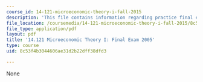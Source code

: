 ```yaml
---
course_id: 14-121-microeconomic-theory-i-fall-2015
description: 'This file contains information regarding practice final exam. '
file_location: /coursemedia/14-121-microeconomic-theory-i-fall-2015/8c53f4b3044606ae31d2b22dff38dfd3_MIT14_121F15_finalf05.pdf
file_type: application/pdf
layout: pdf
title: '14.121 Microeconomic Theory I: Final Exam 2005'
type: course
uid: 8c53f4b3044606ae31d2b22dff38dfd3

---
```

None